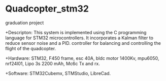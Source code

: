 # Quadcopter_stm32
graduation project

   +Descripton: This system is implemented using the C programming language for STM32 microcontrollers. It incorporates a Kalman filter to reduce sensor noise and a PID. controller for balancing and controlling the flight of the quadcopter.
   
   +Hardware: STM32, F450 frame, esc 40A, bldc motor 1400Kv, mpu6050, nrf24l01, Lipo 3s 2200 mAh, Mc6c Tx and rx.
   
   +Software: STM32Cubemx, STMStudio, LibreCad. 
